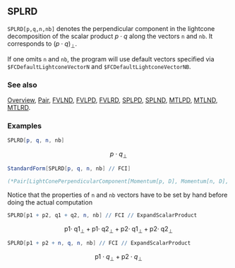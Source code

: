 ## SPLRD

`SPLRD[p,q,n,nb]` denotes the perpendicular component in the lightcone decomposition of the scalar product $p \cdot q$  along the vectors `n` and `nb`. It corresponds to $(p \cdot q)_{\perp}$.

If one omits `n` and `nb`, the program will use default vectors specified via `$FCDefaultLightconeVectorN` and `$FCDefaultLightconeVectorNB`.

### See also

[Overview](Extra/FeynCalc.md), [Pair](Pair.md), [FVLND](FVLND.md), [FVLPD](FVLPD.md), [FVLRD](FVLRD.md), [SPLPD](SPLPD.md), [SPLND](SPLND.md), [MTLPD](MTLPD.md), [MTLND](MTLND.md), [MTLRD](MTLRD.md).

### Examples

```mathematica
SPLRD[p, q, n, nb]
```

$$p\cdot q_{\perp }$$

```mathematica
StandardForm[SPLRD[p, q, n, nb] // FCI]

(*Pair[LightConePerpendicularComponent[Momentum[p, D], Momentum[n, D], Momentum[nb, D]], LightConePerpendicularComponent[Momentum[q, D], Momentum[n, D], Momentum[nb, D]]]*)
```

Notice that the properties of `n` and `nb` vectors have to be set by hand before doing the actual computation

```mathematica
SPLRD[p1 + p2, q1 + q2, n, nb] // FCI // ExpandScalarProduct
```

$$\text{p1}\cdot \;\text{q1}_{\perp }+\text{p1}\cdot \;\text{q2}_{\perp }+\text{p2}\cdot \;\text{q1}_{\perp }+\text{p2}\cdot \;\text{q2}_{\perp }$$

```mathematica
SPLRD[p1 + p2 + n, q, n, nb] // FCI // ExpandScalarProduct
```

$$\text{p1}\cdot q_{\perp }+\text{p2}\cdot q_{\perp }$$